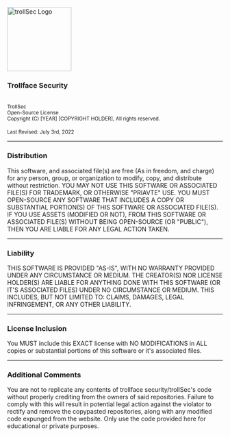 <img width="150" height="150" src="https://avatars.githubusercontent.com/u/101381689?s=200&v=4" alt="trollSec Logo">
<br>
<h3>Trollface Security</h3>
<br>
<sup> TrollSec </sup> <Br>
<sup>Open-Source License</sup>
<br>
<sup>Copyright (C) [YEAR] [COPYRIGHT HOLDER], All rights reserved.</sup>
<br>
<br>
<sup>Last Revised: July 3rd, 2022</sup>

___

### Distribution
This software, and associated file(s) are free (As in freedom, and charge) for any person, group, or organization to modify, copy, and distribute without restriction. YOU MAY NOT USE THIS SOFTWARE OR ASSOCIATED FILE(S) FOR TRADEMARK, OR OTHERWISE "PRIAVTE" USE. YOU MUST OPEN-SOURCE ANY SOFTWARE THAT INCLUDES A COPY OR SUBSTANTIAL PORTION(S) OF THIS SOFTWARE OR ASSOCIATED FILE(S). IF YOU USE ASSETS (MODIFIED OR NOT), FROM THIS SOFTWARE OR ASSOCIATED FILE(S) WITHOUT BEING OPEN-SOURCE (OR "PUBLIC"), THEN YOU ARE LIABLE FOR ANY LEGAL ACTION TAKEN.

___

### Liability
THIS SOFTWARE IS PROVIDED "AS-IS", WITH NO WARRANTY PROVIDED UNDER ANY CIRCUMSTANCE OR MEDIUM. THE CREATOR(S) NOR LICENSE HOLDER(S) ARE LIABLE FOR ANYTHING DONE WITH THIS SOFTWARE (OR IT'S ASSOCIATED FILES) UNDER NO CIRCUMSTANCE OR MEDIUM. THIS INCLUDES, BUT NOT LIMITED TO: CLAIMS, DAMAGES, LEGAL INFRINGEMENT, OR ANY OTHER LIABILITY.

___

### License Inclusion
You MUST include this EXACT license with NO MODIFICATIONS in ALL copies or substantial portions of this software or it's associated files.

___

### Additional Comments
You are not to replicate any contents of trollface security/trollSec's code without properly crediting from the owners of said repositories. Failure to comply with this will result in potential legal action against the violator to rectify and remove the copypasted repositories, along with any modified code expunged from the website. Only use the code provided here for educational or private purposes.
